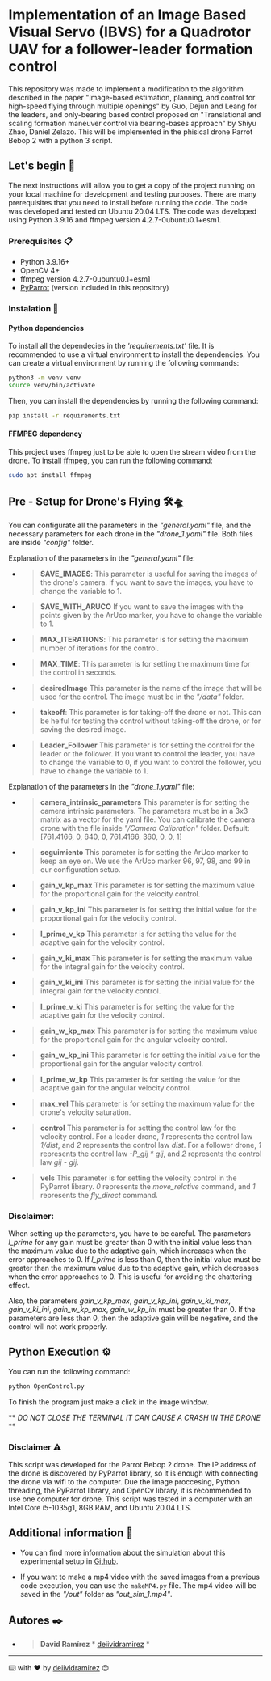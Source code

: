 # Implementation of an Image Based Visual Servo (IBVS) for a Quadrotor UAV for a follower-leader formation control

This repository was made to implement a modification to the algorithm described in the paper "Image-based estimation, planning, and control for high-speed flying through multiple openings" by Guo, Dejun and Leang for the leaders, and only-bearing based control proposed on "Translational and scaling formation maneuver control via bearing-bases approach" by Shiyu Zhao, Daniel Zelazo. This will be implemented in the phisical drone Parrot Bebop 2 with a python 3 script.



## Let's begin 🚀

The next instructions will allow you to get a copy of the project running on your local machine for development and testing purposes. There are many prerequisites that you need to install before running the code. The code was developed and tested on Ubuntu 20.04 LTS. The code was developed using Python 3.9.16 and ffmpeg version 4.2.7-0ubuntu0.1+esm1.

### Prerequisites 📋

* Python 3.9.16+
* OpenCV 4+
* ffmpeg version 4.2.7-0ubuntu0.1+esm1
* [PyParrot](https://github.com/amymcgovern/pyparrot) (version included in this repository)

### Instalation 🔧


#### Python dependencies

To install all the dependecies in the *'requirements.txt'* file. It is recommended to use a virtual environment to install the dependencies. You can create a virtual environment by running the following commands:

```bash
python3 -m venv venv
source venv/bin/activate
```

Then, you can install the dependencies by running the following command:

```bash
pip install -r requirements.txt
```


#### FFMPEG dependency

This project uses ffmpeg just to be able to open the stream video from the drone. To install [ffmpeg](https://ffmpeg.org/), you can run the following command:

```bash
sudo apt install ffmpeg
```



## Pre - Setup for Drone's Flying 🛠️🛸

You can configurate all the parameters in the *"general.yaml"* file, and the necessary parameters for each drone in the *"drone_1.yaml"* file. Both files are inside *"config"* folder.

Explanation of the parameters in the *"general.yaml"* file:

- > **SAVE_IMAGES**: This parameter is useful for saving the images of the drone's camera. If you want to save the images, you have to change the variable to 1.

- > **SAVE_WITH_ARUCO** If you want to save the images with the points given by the ArUco marker, you have to change the variable to 1.

- > **MAX_ITERATIONS**: This parameter is for setting the maximum number of iterations for the control.

- > **MAX_TIME**: This parameter is for setting the maximum time for the control in seconds.

- > **desiredImage** This parameter is the name of the image that will be used for the control. The image must be in the *"/data"* folder.

- > **takeoff**: This parameter is for taking-off the drone or not. This can be helful for testing the control without taking-off the drone, or for saving the desired image.

- > **Leader_Follower** This parameter is for setting the control for the leader or the follower. If you want to control the leader, you have to change the variable to 0, if you want to control the follower, you have to change the variable to 1.

Explanation of the parameters in the *"drone_1.yaml"* file:

- > **camera_intrinsic_parameters** This parameter is for setting the camera intrinsic parameters. The parameters must be in a 3x3 matrix as a vector for the yaml file. You can calibrate the camera drone with the file inside *"/Camera Calibration"* folder. Default: [761.4166, 0, 640, 0, 761.4166, 360, 0, 0, 1]

- > **seguimiento** This parameter is for setting the ArUco marker to keep an eye on. We use the ArUco marker 96, 97, 98, and 99 in our configuration setup.

- > **gain_v_kp_max** This parameter is for setting the maximum value for the proportional gain for the velocity control.

- > **gain_v_kp_ini** This parameter is for setting the initial value for the proportional gain for the velocity control.

- > **l_prime_v_kp** This parameter is for setting the value for the adaptive gain for the velocity control.

- > **gain_v_ki_max** This parameter is for setting the maximum value for the integral gain for the velocity control.

- > **gain_v_ki_ini** This parameter is for setting the initial value for the integral gain for the velocity control.

- > **l_prime_v_ki** This parameter is for setting the value for the adaptive gain for the velocity control.

- > **gain_w_kp_max** This parameter is for setting the maximum value for the proportional gain for the angular velocity control.

- > **gain_w_kp_ini** This parameter is for setting the initial value for the proportional gain for the angular velocity control.

- > **l_prime_w_kp** This parameter is for setting the value for the adaptive gain for the angular velocity control.

- > **max_vel** This parameter is for setting the maximum value for the drone's velocity saturation.

- > **control** This parameter is for setting the control law for the velocity control. For a leader drone, *1* represents the control law *1/dist*, and *2* represents the control law *dist*. For a follower drone, *1* represents the control law *-P_gij * gij*, and *2* represents the control law *gij - gij*.

- > **vels** This parameter is for setting the velocity control in the PyParrot library. *0* represents the *move_relative* command, and *1* represents the *fly_direct* command.

### Disclaimer:

When setting up the parameters, you have to be careful. The parameters 
*l_prime* for any gain must be greater than 0 with the initial value less than the maximum value due to the adaptive gain, which increases when the error approaches to 0. If *l_prime* is less than 0, then the initial value must be greater than the maximum value due to the adaptive gain, which decreases when the error approaches to 0. This is useful for avoiding the chattering effect.

Also, the parameters *gain_v_kp_max*, *gain_v_kp_ini*, *gain_v_ki_max*, *gain_v_ki_ini*, *gain_w_kp_max*, *gain_w_kp_ini* must be greater than 0. If the parameters are less than 0, then the adaptive gain will be negative, and the control will not work properly.


## Python Execution ⚙️

You can run the following command:

```bash
python OpenControl.py
```
To finish the program just make a click in the image window. 

** *DO NOT CLOSE THE TERMINAL IT CAN CAUSE A CRASH IN THE DRONE* **

### Disclaimer ⚠️

This script was developed for the Parrot Bebop 2 drone. The IP address of the drone is discovered by PyParrot library, so it is enough with connecting the drone via wifi to the computer. Due the image proccesing, Python threading, the PyParrot library, and OpenCv library, it is recommended to use one computer for drone. This script was tested in a computer with an Intel Core i5-1035g1, 8GB RAM, and Ubuntu 20.04 LTS. 

## Additional information 📖

* You can find more information about the simulation about this experimental setup in [Github](https://github.com/deiividramirez/bearings).

* If you want to make a mp4 video with the saved images from a previous code execution, you can use the `makeMP4.py` file. The mp4 video will be saved in the *"/out"* folder as *"out_sim_1.mp4"*.


## Autores ✒️

- > **David Ramírez** * [deiividramirez](https://github.com/deiividramirez) *


<!-- ## License 📄 -->

<!-- Este proyecto está bajo la Licencia (Tu Licencia) - mira el archivo [LICENSE.md](LICENSE.md) para detalles -->


---
⌨️ with ❤️ by [deiividramirez](https://github.com/deiividramirez) 😊